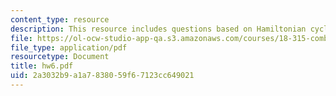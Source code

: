 ```yaml
---
content_type: resource
description: This resource includes questions based on Hamiltonian cycle.
file: https://ol-ocw-studio-app-qa.s3.amazonaws.com/courses/18-315-combinatorial-theory-introduction-to-graph-theory-extremal-and-enumerative-combinatorics-spring-2005/2a3032b9a1a7838059f67123cc649021_hw6.pdf
file_type: application/pdf
resourcetype: Document
title: hw6.pdf
uid: 2a3032b9-a1a7-8380-59f6-7123cc649021
---
```

